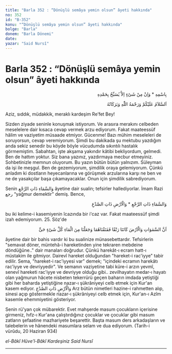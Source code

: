 ```yaml
---
title: "Barla 352 : “Dönüşlü semâya yemin olsun” âyeti hakkında"
no: 352
id: "B-352"
konu: "“Dönüşlü semâya yemin olsun” âyeti hakkında"
bolge: "Barla"
donem: "Barla Dönemi"
date: 
yazar: "Said Nursî"
---
```


# Barla 352 : “Dönüşlü semâya yemin olsun” âyeti hakkında

<p class="arabic" dir="rtl" title="Meal: “O’nun adıyla” * “Hiçbir şey yoktur ki O'nu hamd ile tesbih etmesin” [İsrâ Suresi, 17:44]">بِاسْمِهِ * وَاِنْ مِنْ شَىْءٍ اِلاَّ يُسَبِّحُ بِحَمْدِهِ</p>

<p class="arabic" dir="rtl" title="Meal: “Allah’ın selâmı, rahmeti ve bereketleri, üzerinize olsun.”">اَلسَّلاَمُ عَلَيْكُمْ وَرَحْمَةُ اللّٰهِ وَبَرَكَاتُهُ</p>

Aziz, sıddık, müdakkik, meraklı kardeşim Re’fet Bey!

Sizden ziyade seninle konuşmak istiyorum. Ve arasıra merakını celbeden meselelere dair kısaca cevap vermek arzu ediyorum. Fakat maateessüf hâlim ve vaziyetim müsaade etmiyor. Gücenme! Bazı mühim meseleleri de soruyorsun, cevap veremiyorum. Şimdi bu dakikada şu mektubu yazdığım anda sekiz senedir bu köyde böyle vücudumda sıkıntılı hastalık görmemiştim. Sabahtan, işte akşama yakındır kâtibi bekliyordum, gelmedi. Ben de hattım yoktur. Siz bana yazınız, yazdırmaya mecbur etmeyiniz. Sohbetinizle memnun oluyorum. Bu yazın bütün bütün yalnızım. Süleyman da işi ile meşgul. Ben de gezemiyorum, şimdilik oraya gelemiyorum. Çünkü anladım ki dostların heyecanlarına ve görüşmek arzularına karşı ne ben ve ne de yasakçılar başa çıkamayacaklar. Onun için şimdilik sabrediyorum.

Senin <span class="arabic" dir="rtl" title="">وَالسَّمَاءِ ذَاتِ الرَّجْعِ</span> âyetine dair sualin; tefsirler hallediyorlar. İmam Razi <span class="arabic" dir="rtl" title="">رجع</span> “yağmur demektir” demiş. Bence,

<p class="arabic" dir="rtl" title="Meal: “Dönüşlü semâya yemin olsun. Yarılı (çatlamış) arza yemin olsun.” [Târık Sûresi, 86:11-12]">وَالسَّمَاءِ ذَاتِ الرَّجْعِ * وَالْاَرْضِ ذَاتِ الصَّدْعِ</p>

bu iki kelime-i kasemiyenin îcazında bir i'caz var. Fakat maateessüf şimdi izah edemiyorum. 25. Söz'de

<p class="arabic" dir="rtl" title="Meal: “Şübhesiz gökler ve yer bitişik idiler de onları ayırdık ve her canlı şeyi, sudan yaptık.” [Enbiyâ Sûresi, 21:30]">اَنَّ السَّمٰوَاتِ وَالْاَرْضَ كَانَتَا رَتْقًا فَفَتَقْنَاهُمَا وَجَعَلْنَا مِنَ الْمَاءِ كُلَّ شَىْءٍ حَىٍّ</p>

âyetine dair bir bahis vardır ki bu sualinize münasebettardır. Tefsirlerin "semavat döner, müntehâ-i hareketinden yine tekraren mebdeine döndüğüne.." dair manaları doğrudur. Çünkü harekât-ı ecram hatt-ı müstakim ile gitmiyor. Dairevî hareket olduğundan "hareket-i rac'iyye" tabir edilir. Sema, "hareket-i rac'iyyesi var" demek; "içindeki ecramın harekâtı rac'iyye ve devriyyedir". Ve semanın vaziyetine tabi küre-i arzın yevmî, senevî hareketi rac'iyye ve devriyye olduğu gibi.. zevilhayatın medar-ı hayatı olan yağmurun hâcete nisbeten tekerrürü geçen baharın imdada yetiştiği gibi her baharda yetiştiğine nazar-ı şükrâniyeyi celb etmek için Kur'an kasem ediyor. <span class="arabic" dir="rtl" title="Meal: “Yarılı (çatlamış) arza yemin olsun.”">وَالْاَرْضِ ذَاتِ الصَّدْعِ</span> Arz bütün nimetleri hazine-i rahmetten alıp, sinesi açıp göstermekle nazar-ı şükrâniyeyi celb etmek için, Kur'an-ı Azîm kasemle ehemmiyetini gösteriyor.

Senin rü'yan çok mübarektir. Evet mahşerde masum çocukların içerisine girmeniz, hıfz-ı Kur'ana çalıştırdığınız çocuklar ve çocuklar gibi masum zatların şefaatine mazhariyete beşarettir. Başta masum ders arkadaşların ve talebelerin ve hânendeki masumlara selam ve dua ediyorum. (Tarih-i vürûdu, 20 Haziran 934)

*el-Bâkî Hüve’l-Bâkî*
*Kardeşiniz*
*Said Nursî*

***

